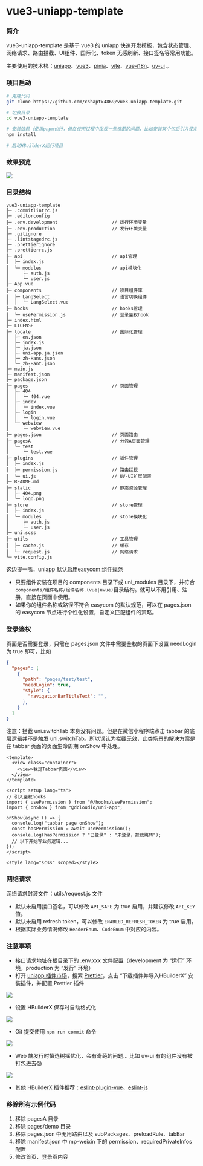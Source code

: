# vue3-uniapp-template

### 简介

vue3-uniapp-template 是基于 vue3 的 uniapp 快速开发模板，包含状态管理、网络请求、路由拦截、UI组件、国际化、token 无感刷新、接口签名等常用功能。

主要使用的技术栈：[uniapp](https://uniapp.dcloud.net.cn/)、[vue3](https://cn.vuejs.org/)、[pinia](https://pinia.vuejs.org/zh/)、[vite](https://cn.vitejs.dev/)、[vue-i18n](https://kazupon.github.io/vue-i18n/)、[uv-ui](https://www.uvui.cn/) 。

### 项目启动

```bash
# 克隆代码
git clone https://github.com/cshaptx4869/vue3-uniapp-template.git

# 切换目录
cd vue3-uniapp-template

# 安装依赖（使用pnpm也行，但在使用过程中发现一些奇葩的问题，比如安装某个包后引入使用时，会报某个依赖库找不到错误，也不清楚是不是HBuilderX的Bug）
npm install

# 启动HBuilderX运行项目
```

### 效果预览

![](https://github.com/user-attachments/assets/6ad5b410-e288-4291-98af-8c2e47585c23)

### 目录结构

```
vue3-uniapp-template
├─ .commitlintrc.js
├─ .editorconfig
├─ .env.development					   // 运行环境变量
├─ .env.production					   // 发行环境变量
├─ .gitignore
├─ .lintstagedrc.js
├─ .prettierignore
├─ .prettierrc.js
├─ api								   // api管理
│  ├─ index.js
│  └─ modules						   // api模块化
│     ├─ auth.js
│     └─ user.js
├─ App.vue
├─ components						   // 项目组件库
│  ├─ LangSelect					   // 语言切换组件
│  │  └─ LangSelect.vue
├─ hooks							   // hooks管理
│  └─ usePermission.js			       // 登录鉴权hook
├─ index.html
├─ LICENSE
├─ locale							   // 国际化管理
│  ├─ en.json
│  ├─ index.js
│  ├─ ja.json
│  ├─ uni-app.ja.json
│  ├─ zh-Hans.json
│  └─ zh-Hant.json
├─ main.js
├─ manifest.json
├─ package.json
├─ pages							   // 页面管理
│  ├─ 404
│  │  └─ 404.vue
│  ├─ index
│  │  └─ index.vue
│  ├─ login
│  │  └─ login.vue
│  └─ webview
│     └─ webview.vue
├─ pages.json						   // 页面路由
├─ pagesA							   // 分包A页面管理
│  └─ test
│     └─ test.vue
├─ plugins							   // 插件管理
│  ├─ index.js
│  ├─ permission.js					   // 路由拦截
│  └─ ui.js							   // UV-UI扩展配置
├─ README.md
├─ static							   // 静态资源管理
│  ├─ 404.png
│  └─ logo.png
├─ store							   // store管理
│  ├─ index.js
│  └─ modules						   // store模块化
│     ├─ auth.js
│     └─ user.js
├─ uni.scss
├─ utils                               // 工具管理
│  ├─ cache.js                         // 缓存
│  └─ request.js                       // 网络请求
└─ vite.config.js
```

这边提一嘴，uniapp 默认启用[easycom 组件规范](https://uniapp.dcloud.net.cn/component/#easycom)

- 只要组件安装在项目的 components 目录下或 uni_modules 目录下，并符合`components/组件名称/组件名称.(vue|uvue)`目录结构。就可以不用引用、注册，直接在页面中使用。 
- 如果你的组件名称或路径不符合 easycom 的默认规范，可以在 pages.json 的 easycom 节点进行个性化设置，自定义匹配组件的策略。

### 登录鉴权

页面是否需要登录，只需在 pages.json 文件中需要鉴权的页面下设置 needLogin 为 true 即可，比如

```json
{
  "pages": [
    {
      "path": "pages/test/test",
      "needLogin": true,
      "style": {
        "navigationBarTitleText": "",
      },
    }
  ]
}
```

注意：拦截 uni.switchTab 本身没有问题。但是在微信小程序端点击 tabbar 的底层逻辑并不是触发 uni.switchTab。所以误认为拦截无效，此类场景的解决方案是在 tabbar 页面的页面生命周期 onShow 中处理。

```vue
<template>
  <view class="container">
    <view>我是Tabbar页面</view>
  </view>
</template>

<script setup lang="ts">
// 引入鉴权hooks
import { usePermission } from "@/hooks/usePermission";
import { onShow } from "@dcloudio/uni-app";

onShow(async () => {
  console.log("tabbar page onShow");
  const hasPermission = await usePermission();
  console.log(hasPermission ? "已登录" : "未登录，拦截跳转");
  // 以下开始写业务逻辑...
});
</script>

<style lang="scss" scoped></style>
```

### 网络请求

网络请求封装文件：utils/request.js 文件

- 默认未启用接口签名，可以修改 `API_SAFE` 为 true 启用，并建议修改 `API_KEY` 值。
- 默认未启用 refresh token，可以修改 `ENABLED_REFRESH_TOKEN` 为 true 启用。
- 根据实际业务情况修改 `HeaderEnum`、`CodeEnum` 中对应的内容。

### 注意事项

- 接口请求地址在根目录下的 .env.xxx 文件配置（development 为 “运行” 环境，production 为 “发行” 环境）
- 打开 [uniapp 插件市场](https://ext.dcloud.net.cn)，搜索 [Prettier](https://ext.dcloud.net.cn/plugin?name=formator-prettier)，点击 “下载插件并导入HBuilderX” 安装插件，并配置 Prettier 插件

![](https://github.com/user-attachments/assets/1ed4650a-abf5-4bb2-9533-0254c7458767)

- 设置 HBuilderX 保存时自动格式化

![](https://github.com/user-attachments/assets/420263c1-1279-46f8-b99e-9d25b7beb50a)

- Git 提交使用 `npm run commit` 命令

![](https://github.com/user-attachments/assets/936516a5-9590-429e-8473-d048653d9f50)

- Web 端发行时慎选树摇优化，会有奇葩的问题... 比如 uv-ui 有的组件没有被打包进去😱

![](https://github.com/user-attachments/assets/21d5032d-a166-4040-b135-18aff8fe1646)

- 其他 HBuilderX 插件推荐：[eslint-plugin-vue](https://ext.dcloud.net.cn/plugin?id=2005)、[eslint-js](https://ext.dcloud.net.cn/plugin?id=2037)

### 移除所有示例代码

1. 移除 pagesA 目录
2. 移除 pages/demo 目录
3. 移除 pages.json 中无用路由以及 subPackages、preloadRule、tabBar
4. 移除 manifest.json 中 mp-weixin 下的 permission、requiredPrivateInfos 配置
5. 修改首页、登录页内容
